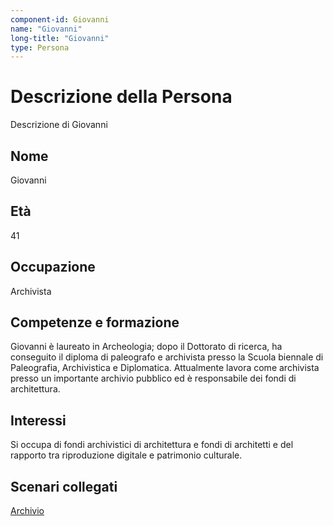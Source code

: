 ```yaml
---
component-id: Giovanni
name: "Giovanni"
long-title: "Giovanni"
type: Persona
---
```


# Descrizione della Persona

Descrizione di Giovanni

## Nome
Giovanni

## Età
41

## Occupazione
Archivista

## Competenze e formazione
Giovanni è laureato in Archeologia; dopo il Dottorato di ricerca, ha conseguito il diploma di paleografo e archivista presso la Scuola biennale di Paleografia, Archivistica e Diplomatica. Attualmente lavora come archivista presso un importante archivio pubblico ed è responsabile dei fondi di architettura.

## Interessi
Si occupa di fondi archivistici di architettura e fondi di architetti e del rapporto tra riproduzione digitale e patrimonio culturale.

## Scenari collegati
[Archivio](https://github.com/read-project/stories/blob/main/Scenario/Archivio.md)
